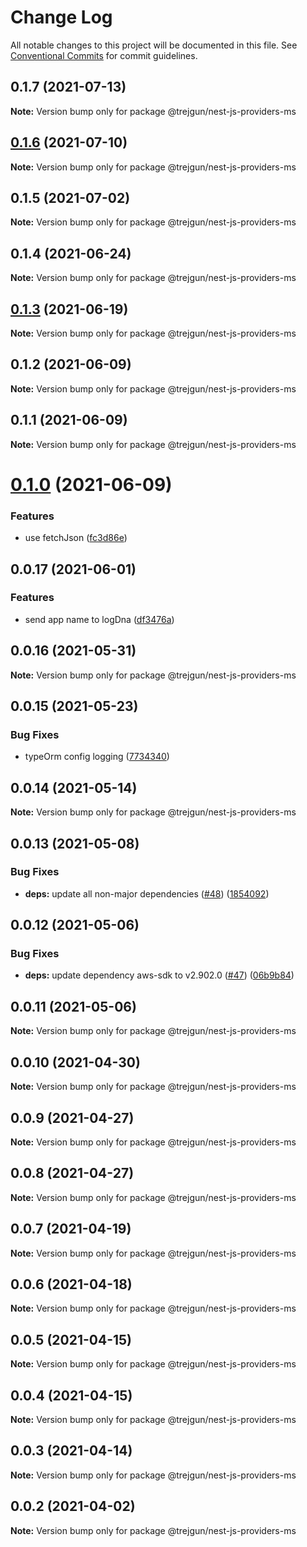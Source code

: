 # Change Log

All notable changes to this project will be documented in this file.
See [Conventional Commits](https://conventionalcommits.org) for commit guidelines.

## 0.1.7 (2021-07-13)

**Note:** Version bump only for package @trejgun/nest-js-providers-ms





## [0.1.6](https://github.com/trejgun/common-packages/compare/@trejgun/nest-js-providers-ms@0.1.5...@trejgun/nest-js-providers-ms@0.1.6) (2021-07-10)

**Note:** Version bump only for package @trejgun/nest-js-providers-ms





## 0.1.5 (2021-07-02)

**Note:** Version bump only for package @trejgun/nest-js-providers-ms





## 0.1.4 (2021-06-24)

**Note:** Version bump only for package @trejgun/nest-js-providers-ms





## [0.1.3](https://github.com/trejgun/common-packages/compare/@trejgun/nest-js-providers-ms@0.1.2...@trejgun/nest-js-providers-ms@0.1.3) (2021-06-19)

**Note:** Version bump only for package @trejgun/nest-js-providers-ms





## 0.1.2 (2021-06-09)

**Note:** Version bump only for package @trejgun/nest-js-providers-ms





## 0.1.1 (2021-06-09)

**Note:** Version bump only for package @trejgun/nest-js-providers-ms





# [0.1.0](https://github.com/trejgun/common-packages/compare/@trejgun/nest-js-providers-ms@0.0.17...@trejgun/nest-js-providers-ms@0.1.0) (2021-06-09)


### Features

* use fetchJson ([fc3d86e](https://github.com/trejgun/common-packages/commit/fc3d86e0a27e2cf4387d8706222abae24bde9b16))





## 0.0.17 (2021-06-01)


### Features

* send app name to logDna ([df3476a](https://github.com/trejgun/common-packages/commit/df3476a4a17098fdf80f99cf2400d114cd4e47ad))





## 0.0.16 (2021-05-31)

**Note:** Version bump only for package @trejgun/nest-js-providers-ms





## 0.0.15 (2021-05-23)


### Bug Fixes

* typeOrm config logging ([7734340](https://github.com/trejgun/common-packages/commit/77343402c7e0c63d3d19bfc55df29b961f68eaaa))





## 0.0.14 (2021-05-14)

**Note:** Version bump only for package @trejgun/nest-js-providers-ms





## 0.0.13 (2021-05-08)


### Bug Fixes

* **deps:** update all non-major dependencies ([#48](https://github.com/trejgun/common-packages/issues/48)) ([1854092](https://github.com/trejgun/common-packages/commit/1854092c4d51e9ec43aa1d75bb43037c21b11630))





## 0.0.12 (2021-05-06)


### Bug Fixes

* **deps:** update dependency aws-sdk to v2.902.0 ([#47](https://github.com/trejgun/common-packages/issues/47)) ([06b9b84](https://github.com/trejgun/common-packages/commit/06b9b845709c6eb67b7e04277f86ecb9bf19fc73))





## 0.0.11 (2021-05-06)

**Note:** Version bump only for package @trejgun/nest-js-providers-ms





## 0.0.10 (2021-04-30)

**Note:** Version bump only for package @trejgun/nest-js-providers-ms





## 0.0.9 (2021-04-27)

**Note:** Version bump only for package @trejgun/nest-js-providers-ms





## 0.0.8 (2021-04-27)

**Note:** Version bump only for package @trejgun/nest-js-providers-ms





## 0.0.7 (2021-04-19)

**Note:** Version bump only for package @trejgun/nest-js-providers-ms





## 0.0.6 (2021-04-18)

**Note:** Version bump only for package @trejgun/nest-js-providers-ms





## 0.0.5 (2021-04-15)

**Note:** Version bump only for package @trejgun/nest-js-providers-ms





## 0.0.4 (2021-04-15)

**Note:** Version bump only for package @trejgun/nest-js-providers-ms





## 0.0.3 (2021-04-14)

**Note:** Version bump only for package @trejgun/nest-js-providers-ms





## 0.0.2 (2021-04-02)

**Note:** Version bump only for package @trejgun/nest-js-providers-ms
